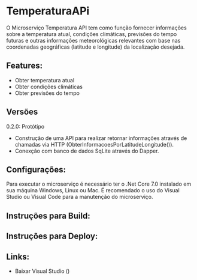 # TemperaturaAPi

O Microserviço Temperatura API tem como função fornecer informações sobre a temperatura atual, condições climáticas, previsões do tempo futuras e outras informações meteorológicas relevantes com base nas coordenadas geográficas (latitude e longitude) da localização desejada.

## Features:
- Obter temperatura atual
- Obter condições climáticas
- Obter previsões do tempo

## Versões

0.2.0: Protótipo
- Construção de uma API para realizar retornar informações através de chamadas via HTTP (ObterInformacoesPorLatitudeLongitude()).
- Conexção com banco de dados SqLite através do Dapper.

## Configurações:

Para executar o microserviço é necessário ter o .Net Core 7.0 instalado em sua máquina Windows, Linux ou Mac. É recomendado o uso do Visual Studio ou Visual Code para a manutenção do microserviço.

## Instruções para Build:

## Instruções para Deploy:

## Links:

- Baixar Visual Studio ()
